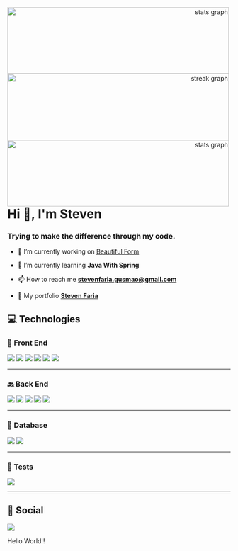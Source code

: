 <div align="right">
  <img align="left"
    src="https://github-readme-stats.vercel.app/api?username=FariaSteven&hide_title=false&hide_rank=false&show_icons=true&include_all_commits=true&count_private=true&disable_animations=false&theme=dracula&locale=en&hide_border=false&order=1"
    height="150" width="500" alt="stats graph" />
  </br>
  <img align="left"
    src="https://streak-stats.demolab.com?user=FariaSteven&locale=en&mode=daily&theme=dracula&hide_border=false&border_radius=5&order=3"
    height="150" width="500" alt="streak graph" />
  </br>
  <img align="left"
    src="https://github-readme-stats.vercel.app/api/top-langs/?username=FariaSteven&layout=compact&theme=dracula"
    height="150" width="500" alt="stats graph" />
  </br>
</div>
<div align="left">
  <h1>Hi 👋, I'm Steven</h1>
  <h3>Trying to make the difference through my code.</h3>
  
  - 🔭 I’m currently working on [Beautiful Form](https://github.com/FariaSteven/form)

  - 🌱 I’m currently learning **Java With Spring**

  - 📫 How to reach me **stevenfaria.gusmao@gmail.com**

  - 📝 My portfolio **[Steven Faria](https://reliable-pegasus-1ad5c2.netlify.app/)**
</div>

<h2>💻 Technologies</h2>
<h3>🎨 Front End</h3>
<p align="left">
  <img src="https://img.shields.io/badge/HTML5-E34F26?style=for-the-badge&logo=html5&logoColor=white" />
  <img src="https://img.shields.io/badge/CSS3-1572B6?style=for-the-badge&logo=css3&logoColor=white" />
  <img
    src="https://img.shields.io/badge/javascript%20-%23323330.svg?&style=for-the-badge&logo=javascript&logoColor=%23F7DF1E" />
  <img
    src="https://img.shields.io/badge/typescript-%23007ACC.svg?&style=for-the-badge&logo=typescript&logoColor=white" />
  <img src="https://img.shields.io/badge/react-%2335495e.svg?&style=for-the-badge&logo=react&logoColor=%2361DAFB" />
  <img src="https://img.shields.io/badge/React_Native-20232A?style=for-the-badge&logo=react&logoColor=61DAFB" />
</p>
<hr />
<h3>🔙 Back End</h3>
<p align="left">
  <img src="https://img.shields.io/badge/node%20-%2343853D.svg?&style=for-the-badge&logo=node.js&logoColor=white" />
  <img src="https://img.shields.io/badge/GraphQl-E10098?style=for-the-badge&logo=graphql&logoColor=white" />
  <img src="https://img.shields.io/badge/Express.js-000000?style=for-the-badge&logo=express&logoColor=white" />
  <img src="https://img.shields.io/badge/spring-%236DB33F.svg?style=for-the-badge&logo=spring&logoColor=white" />
  <img src="https://img.shields.io/badge/nestjs-%23E0234E.svg?style=for-the-badge&logo=nestjs&logoColor=white" />
</p>
<hr />
<h3>🎲 Database</h3>
<p align="left">
  <img src="https://img.shields.io/badge/MongoDB-4EA94B?style=for-the-badge&logo=mongodb&logoColor=white" />
  <img src="https://img.shields.io/badge/postgres-%23316192.svg?style=for-the-badge&logo=postgresql&logoColor=white" />
</p>
<hr />
<h3>🧪 Tests</h3>
<p align="left">
  <img src="https://img.shields.io/badge/Cypress-17202C?style=for-the-badge&logo=cypress&logoColor=white" />
</p>
<hr />
<h2>💬 Social</h2>
<p align="left">
  <a href="https://www.linkedin.com/in/steven-faria-12691317a/" target="_blank"><img
      src="https://img.shields.io/badge/LinkedIn-0077B5?style=for-the-badge&logo=linkedin&logoColor=white" /></a>
</p>
<p align="left">Hello World!!</p>

###
